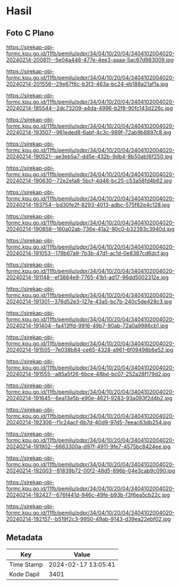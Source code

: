 # Hasil

## Foto C Plano

https://sirekap-obj-formc.kpu.go.id/11fb/pemilu/pdpr/34/04/10/20/04/3404102004020-20240214-200811--5e04a448-477e-4ee3-aaaa-5ac67d983009.jpg

https://sirekap-obj-formc.kpu.go.id/11fb/pemilu/pdpr/34/04/10/20/04/3404102004020-20240214-201556--29e67f6c-b3f3-463a-bc24-eb188a21af1a.jpg

https://sirekap-obj-formc.kpu.go.id/11fb/pemilu/pdpr/34/04/10/20/04/3404102004020-20240214-185544--2dc73209-a4da-4996-b2f8-90fc143d226c.jpg

https://sirekap-obj-formc.kpu.go.id/11fb/pemilu/pdpr/34/04/10/20/04/3404102004020-20240214-193507--961eded8-6abf-4c3c-989f-72ab9b8897c8.jpg

https://sirekap-obj-formc.kpu.go.id/11fb/pemilu/pdpr/34/04/10/20/04/3404102004020-20240214-190521--ae3eb5a7-dd5e-432b-9db4-8b50ab16f250.jpg

https://sirekap-obj-formc.kpu.go.id/11fb/pemilu/pdpr/34/04/10/20/04/3404102004020-20240214-190630--72e2efa8-5bcf-4d48-bc25-c53a58fd4b62.jpg

https://sirekap-obj-formc.kpu.go.id/11fb/pemilu/pdpr/34/04/10/20/04/3404102004020-20240214-193754--bd30fe2f-8293-4013-adbc-575f62e4c128.jpg

https://sirekap-obj-formc.kpu.go.id/11fb/pemilu/pdpr/34/04/10/20/04/3404102004020-20240214-190858--160a02ab-736e-41a2-90c0-b32393c3940d.jpg

https://sirekap-obj-formc.kpu.go.id/11fb/pemilu/pdpr/34/04/10/20/04/3404102004020-20240214-191053--178b67a9-7b3b-47d1-ac1d-0e8387cd6dcf.jpg

https://sirekap-obj-formc.kpu.go.id/11fb/pemilu/pdpr/34/04/10/20/04/3404102004020-20240214-191148--ef3884e9-7765-41b1-ad17-96dd5002312e.jpg

https://sirekap-obj-formc.kpu.go.id/11fb/pemilu/pdpr/34/04/10/20/04/3404102004020-20240214-191301--376d52e3-127e-43a5-bc7b-240c5de428c3.jpg

https://sirekap-obj-formc.kpu.go.id/11fb/pemilu/pdpr/34/04/10/20/04/3404102004020-20240214-191404--fa413ffd-9916-49b7-90ab-72a0a9986cb1.jpg

https://sirekap-obj-formc.kpu.go.id/11fb/pemilu/pdpr/34/04/10/20/04/3404102004020-20240214-191505--7e038b84-ce65-4328-a961-6f09498b6e52.jpg

https://sirekap-obj-formc.kpu.go.id/11fb/pemilu/pdpr/34/04/10/20/04/3404102004020-20240214-191555--a85a5f26-6bce-48bd-bc07-252a28f179d2.jpg

https://sirekap-obj-formc.kpu.go.id/11fb/pemilu/pdpr/34/04/10/20/04/3404102004020-20240214-191645--6ea13e5b-e90e-4621-9283-93a093f2d4b2.jpg

https://sirekap-obj-formc.kpu.go.id/11fb/pemilu/pdpr/34/04/10/20/04/3404102004020-20240214-192306--f1c24acf-6b7d-40d9-97d5-7eeac63db254.jpg

https://sirekap-obj-formc.kpu.go.id/11fb/pemilu/pdpr/34/04/10/20/04/3404102004020-20240214-191902--6663300a-d97f-4911-9fe7-4575bc8424ee.jpg

https://sirekap-obj-formc.kpu.go.id/11fb/pemilu/pdpr/34/04/10/20/04/3404102004020-20240214-192003--81839b72-00f2-48d5-896b-04e3cab9c090.jpg

https://sirekap-obj-formc.kpu.go.id/11fb/pemilu/pdpr/34/04/10/20/04/3404102004020-20240214-192427--676f441d-946c-49fe-b93b-f3f6ea5cb22c.jpg

https://sirekap-obj-formc.kpu.go.id/11fb/pemilu/pdpr/34/04/10/20/04/3404102004020-20240214-192157--b519f2c3-9950-49ab-9143-d39ea22ebf02.jpg


## Metadata

| Key        | Value               |
| ---------- | ------------------- |
| Time Stamp | 2024-02-17 13:05:41 |
| Kode Dapil | 3401                |



